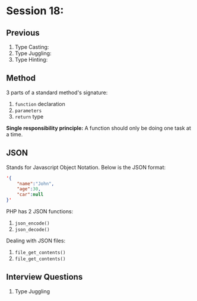 # Session 18:

## Previous

1. Type Casting:
2. Type Juggling:
3. Type Hinting:

## Method

3 parts of a standard method's signature:

1. `function` declaration
2. `parameters`
3. `return` type

**Single responsibility principle:** A function should only be doing one task at a time.

## JSON

Stands for Javascript Object Notation. Below is the JSON format:

```json
'{
    "name":"John",
    "age":30,
    "car":null
}'

```

PHP has 2 JSON functions:

1. `json_encode()`
2. `json_decode()`

Dealing with JSON files:

1. `file_get_contents()`
2. `file_get_contents()`

## Interview Questions

1. Type Juggling
